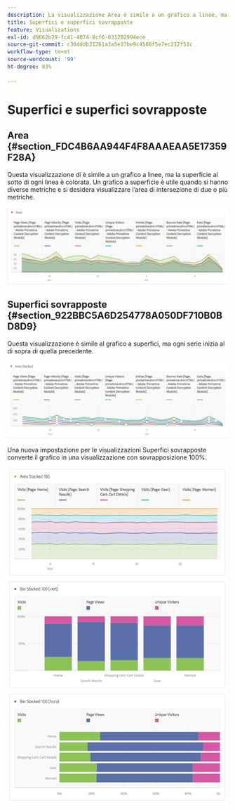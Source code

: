 ```yaml
---
description: La visualizzazione Area è simile a un grafico a linee, ma presenta un’area colorata al di sotto della linea.
title: Superfici e superfici sovrapposte
feature: Visualizations
exl-id: d9662b29-fc41-4074-8cf6-031202994ece
source-git-commit: c36dddb31261a3a5e37be9c4566f5e7ec212f53c
workflow-type: tm+mt
source-wordcount: '99'
ht-degree: 83%

---
```


# Superfici e superfici sovrapposte

## Area {#section_FDC4B6AA944F4F8AAAEAA5E17359F28A}

Questa visualizzazione di è simile a un grafico a linee, ma la superficie al sotto di ogni linea è colorata. Un grafico a superficie è utile quando si hanno diverse metriche e si desidera visualizzare l’area di intersezione di due o più metriche.

![](assets/area.png)

## Superfici sovrapposte {#section_922BBC5A6D254778A050DF710B0BD8D9}

Questa visualizzazione è simile al grafico a superfici, ma ogni serie inizia al di sopra di quella precedente.

![](assets/area-stacked.png)

Una nuova impostazione per le visualizzazioni Superfici sovrapposte converte il grafico in una visualizzazione con sovrapposizione 100%.

![](assets/areastacked100.png)

